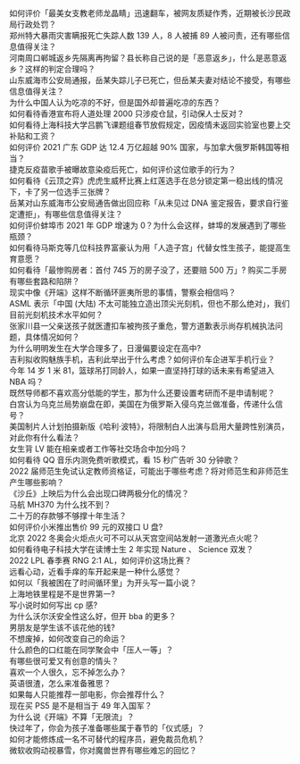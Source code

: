如何评价「最美女支教老师龙晶睛」迅速翻车，被网友质疑作秀，近期被长沙民政局行政处罚？  
郑州特大暴雨灾害瞒报死亡失踪人数 139 人，8 人被捕 89 人被问责，还有哪些信息值得关注？  
河南周口郸城返乡先隔离再拘留？县长称自己说的是「恶意返乡」，什么是恶意返乡？这样的判定合理吗？  
山东威海市公安局通报，岳某失踪儿子已死亡，但岳某夫妻对结论不接受，有哪些信息值得关注？  
为什么中国人认为吃凉的不好，但是国外却普遍吃凉的东西？  
如何看待香港宣布将人道处理 2000 只涉疫仓鼠，引动保人士反对？  
如何看待上海科技大学吕鹏飞课题组春节放假规定，因疫情未返回实验室也要上交补贴和工资？  
如何评价 2021 广东 GDP 达 12.4 万亿超越 90% 国家，与加拿大俄罗斯韩国等相当？  
捷克反疫苗歌手被曝故意染疫后死亡，如何评价这位歌手的行为？  
如何看待《云顶之弈》虎虎生威杯比赛上红莲选手在总分锁定第一稳出线的情况下，卡了另一位选手三张牌？  
岳某对山东威海市公安局通告做出回应称「从未见过 DNA 鉴定报告，要求自行鉴定遭拒」，有哪些信息值得关注？  
如何评价蚌埠市 2021 年 GDP 增速为 0？为什么会这样，蚌埠的发展遇到了哪些瓶颈？  
如何看待马斯克等几位科技界富豪认为用「人造子宫」代替女性生孩子，能提高生育意愿？  
如何看待「最惨购房者：首付 745 万的房子没了，还要赔 500 万」? 购买二手房有哪些套路和陷阱？  
现实中像《开端》这样不断循环匪夷所思的事情，警察会相信吗？  
ASML 表示「中国 (大陆) 不太可能独立造出顶尖光刻机，但也不那么绝对」，我们目前光刻机技术水平如何？  
张家川县一父亲送孩子就医遭扣车被拘孩子重危，警方道歉表示尚存机械执法问题，具体情况如何？  
为什么明明发生在大学合理多了，日漫偏要设定在高中?  
吉利拟收购魅族手机，吉利此举出于什么考虑？如何评价车企进军手机行业？  
今年 14 岁 1 米 81，篮球吊打同龄人，如果一直坚持打球的话未来有希望进入 NBA 吗？  
既然导师都不喜欢高分低能的学生，那为什么还要设置考研而不是申请制呢？  
白宫认为乌克兰局势崩盘在即，美国在为俄罗斯入侵乌克兰做准备，传递什么信号？  
美国制片人计划拍摄新版《哈利·波特》，将限制白人出演与启用大量跨性别演员，对此你有什么看法？  
女生背 LV 能在相亲或者工作等社交场合中加分吗？  
如何看待 QQ 音乐内测免费听歌模式，看 15 秒广告听 30 分钟歌？  
2022 届师范生免试认定教师资格证，可能出于哪些考虑？将对师范生和非师范生产生哪些影响？  
《沙丘》上映后为什么会出现口碑两极分化的情况？  
马航 MH370 为什么找不到？  
二十万的存款够不够撑十年生活？  
如何评价小米推出售价 99 元的双接口 U 盘?  
北京 2022 冬奥会火炬点火可不可以从天宫空间站发射一道激光点火呢？  
如何看待电子科技大学在读博士生 2 年实现 Nature 、 Science 双发？  
2022 LPL 春季赛 RNG 2:1 AL，如何评价这场比赛？  
远看心动，近看手痒的车开起来是一种什么感觉？  
如何以「我被困在了时间循环里」为开头写一篇小说？  
上海地铁里程是不是世界第一?  
写小说时如何写出 cp 感?  
为什么沃尔沃安全性这么好，但开 bba 的更多？  
男朋友是学生该不该花他的钱?  
不想废掉，如何改变自己的命运？  
什么颜色的口红能在同学聚会中「压人一等」？  
有哪些很可爱又有创意的情头？  
喜欢一个人很久，忘不掉怎么办？  
英语很渣，怎么来准备雅思？  
如果每人只能推荐一部电影，你会推荐什么？  
现在买 PS5 是不是相当于 49 年入国军？  
为什么说《开端》不算「无限流」？  
快过年了，你会为孩子准备哪些属于春节的「仪式感」？  
如何才能修炼成一名不可替代的程序员，避免裁员危机？  
微软收购动视暴雪，你对魔兽世界有哪些难忘的回忆？  
